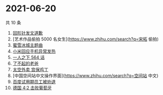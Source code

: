 # 2021-06-20

共 10 条

<!-- BEGIN -->
<!-- 最后更新时间 Sun Jun 20 2021 02:06:24 GMT+0800 (China Standard Time) -->

1. [回形针发文道歉](https://www.zhihu.com/search?q=回形针道歉)
2. [艺术作品偷拍 5000 名女生](https://www.zhihu.com/search?q=宋拓 偷拍)
3. [蜜雪冰城主题曲](https://www.zhihu.com/search?q=蜜雪冰城)
4. [小米回应手机异常发热](https://www.zhihu.com/search?q=小米)
5. [一人之下 564 话](https://www.zhihu.com/search?q=一人之下)
6. [了不起的老爸](https://www.zhihu.com/search?q=了不起的老爸)
7. [太空外卖 宫保鸡丁](https://www.zhihu.com/search?q=太空外卖)
8. [中国空间站中文操作界面](https://www.zhihu.com/search?q=空间站 中文)
9. [百度试用期员工被劝退](https://www.zhihu.com/search?q=百度员工被劝退)
10. [德国 4:2 击败葡萄牙](https://www.zhihu.com/search?q=德国队)

<!-- END -->
